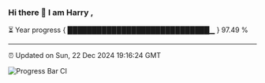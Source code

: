### Hi there 👋 I am Harry , 

⏳ Year progress { █████████████████████████████▁ } 97.49 %

---

⏰ Updated on Sun, 22 Dec 2024 19:16:24 GMT

![Progress Bar CI](https://github.com/duykhang68/duykhang68/workflows/Progress%20Bar%20CI/badge.svg)
